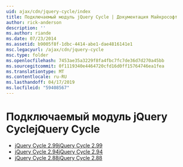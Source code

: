 ```yaml
---
uid: ajax/cdn/jquery-cycle/index
title: Подключаемый модуль jQuery Cycle | Документация Майкрософт
author: rick-anderson
description: ''
ms.author: riande
ms.date: 07/23/2014
ms.assetid: b9005f8f-1dbc-4414-abe1-dae4816141e1
msc.legacyurl: /ajax/cdn/jquery-cycle
msc.type: folder
ms.openlocfilehash: 7453ae35a3229f8fa4fbc7fc7de36d7d270a45bb
ms.sourcegitcommit: 0f1119340e4464720cfd16d0ff15764746ea1fea
ms.translationtype: MT
ms.contentlocale: ru-RU
ms.lasthandoff: 04/17/2019
ms.locfileid: "59408567"
---
```

# <a name="jquery-cycle"></a><span data-ttu-id="1ef06-102">Подключаемый модуль jQuery Cycle</span><span class="sxs-lookup"><span data-stu-id="1ef06-102">jQuery Cycle</span></span>

- [<span data-ttu-id="1ef06-103">jQuery Cycle 2.99</span><span class="sxs-lookup"><span data-stu-id="1ef06-103">jQuery Cycle 2.99</span></span>](cdnjquerycycle299.md)
- [<span data-ttu-id="1ef06-104">jQuery Cycle 2.94</span><span class="sxs-lookup"><span data-stu-id="1ef06-104">jQuery Cycle 2.94</span></span>](cdnjquerycycle294.md)
- [<span data-ttu-id="1ef06-105">jQuery Cycle 2.88</span><span class="sxs-lookup"><span data-stu-id="1ef06-105">jQuery Cycle 2.88</span></span>](cdnjquerycycle288.md)
